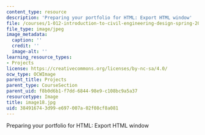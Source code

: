 ```yaml
---
content_type: resource
description: 'Preparing your portfolio for HTML: Export HTML window'
file: /courses/1-012-introduction-to-civil-engineering-design-spring-2002/384916743d99e697007a02f08cf8a081_image18.jpg
file_type: image/jpeg
image_metadata:
  caption: ''
  credit: ''
  image-alt: ''
learning_resource_types:
- Projects
license: https://creativecommons.org/licenses/by-nc-sa/4.0/
ocw_type: OCWImage
parent_title: Projects
parent_type: CourseSection
parent_uid: f8b0d6b1-f7dd-6844-98e9-c108bc9a5a37
resourcetype: Image
title: image18.jpg
uid: 38491674-3d99-e697-007a-02f08cf8a081
---
```

Preparing your portfolio for HTML: Export HTML window